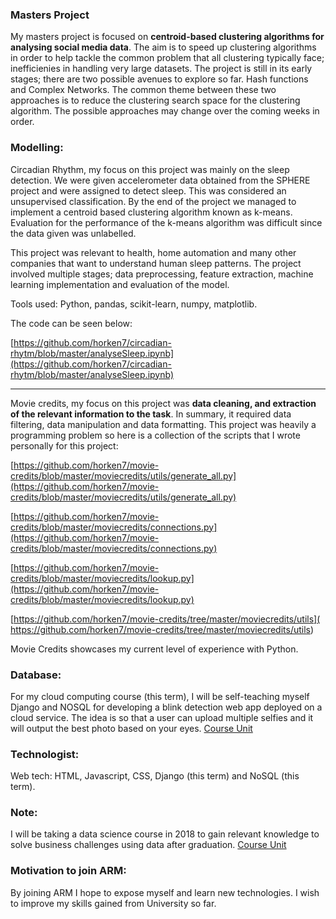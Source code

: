 ### Masters Project
My masters project is focused on **centroid-based clustering algorithms for analysing social media data**. The aim is to speed up clustering algorithms in order to help tackle the common problem that all clustering typically face; inefficienies in handling very large datasets.
The project is still in its early stages; there are two possible avenues to explore so far. Hash functions and Complex Networks. The common theme between these two approaches is to reduce the clustering search space for the clustering algorithm.
The possible approaches may change over the coming weeks in order.

### Modelling:

Circadian Rhythm, my focus on this project was mainly on the sleep detection. We were given accelerometer data obtained from the SPHERE project and were assigned to detect sleep. This was considered an unsupervised classification. By the end of the project we managed to implement a centroid based clustering algorithm known as k-means. Evaluation for the performance of the k-means algorithm was difficult since the data given was unlabelled. 

This project was relevant to health, home automation and many other companies that want to understand human sleep patterns. The project involved multiple stages; data preprocessing, feature extraction, machine learning implementation and evaluation of the model.

Tools used: Python, pandas, scikit-learn, numpy, matplotlib.

The code can be seen below:

[https://github.com/horken7/circadian-rhytm/blob/master/analyseSleep.ipynb](https://github.com/horken7/circadian-rhytm/blob/master/analyseSleep.ipynb)

--- 

Movie credits, my focus on this project was **data cleaning, and extraction of the relevant information to the task**. In summary, it required data filtering, data manipulation and data formatting. This project was heavily a programming problem so here is a collection of the scripts that I wrote personally for this project:

[https://github.com/horken7/movie-credits/blob/master/moviecredits/utils/generate_all.py](https://github.com/horken7/movie-credits/blob/master/moviecredits/utils/generate_all.py)

[https://github.com/horken7/movie-credits/blob/master/moviecredits/connections.py](https://github.com/horken7/movie-credits/blob/master/moviecredits/connections.py)

[https://github.com/horken7/movie-credits/blob/master/moviecredits/lookup.py](https://github.com/horken7/movie-credits/blob/master/moviecredits/lookup.py)

[https://github.com/horken7/movie-credits/tree/master/moviecredits/utils](
https://github.com/horken7/movie-credits/tree/master/moviecredits/utils)

Movie Credits showcases my current level of experience with Python.

### Database:
For my cloud computing course (this term), I will be self-teaching myself Django and NOSQL for developing a blink detection web app deployed on a cloud service. The idea is so that a user can upload multiple selfies and it will output the best photo based on your eyes. [Course Unit](http://www.bristol.ac.uk/unit-programme-catalogue/UnitDetails.jsa?unitCode=COMSM0010)

### Technologist:
Web tech: HTML, Javascript, CSS, Django (this term) and NoSQL (this term).

### Note:
I will be taking a data science course in 2018 to gain relevant knowledge to solve business challenges using data after graduation. [Course Unit](http://www.bristol.ac.uk/unit-programme-catalogue/UnitDetails.jsa?unitCode=COMSM0017)

### Motivation to join ARM:
By joining ARM I hope to expose myself and learn new technologies. I wish to improve my skills gained from University so far. 
